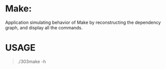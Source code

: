 Make:  
=================================

Application simulating behavior of Make by reconstructing the dependency graph, and display all the commands.  

# USAGE  

> ./303make -h  